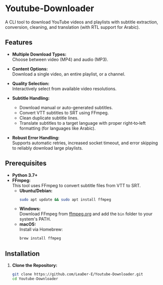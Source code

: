 # Youtube-Downloader

A CLI tool to download YouTube videos and playlists with subtitle extraction, conversion, cleaning, and translation (with RTL support for Arabic).

## Features

- **Multiple Download Types:**  
  Choose between video (MP4) and audio (MP3).

- **Content Options:**  
  Download a single video, an entire playlist, or a channel.

- **Quality Selection:**  
  Interactively select from available video resolutions.

- **Subtitle Handling:**  
  - Download manual or auto-generated subtitles.  
  - Convert VTT subtitles to SRT using FFmpeg.  
  - Clean duplicate subtitle lines.  
  - Translate subtitles to a target language with proper right‑to‑left formatting (for languages like Arabic).

- **Robust Error Handling:**  
  Supports automatic retries, increased socket timeout, and error skipping to reliably download large playlists.

## Prerequisites

- **Python 3.7+**
- **FFmpeg:**  
  This tool uses FFmpeg to convert subtitle files from VTT to SRT.  
  - **Ubuntu/Debian:**  
    ```bash
    sudo apt update && sudo apt install ffmpeg
    ```
  - **Windows:**  
    Download FFmpeg from [ffmpeg.org](https://ffmpeg.org/download.html) and add the `bin` folder to your system's PATH.
  - **macOS:**  
    Install via Homebrew:  
    ```bash
    brew install ffmpeg
    ```

## Installation

1. **Clone the Repository:**
   ```bash
   git clone https://github.com/LeaDer-E/Youtube-Downloader.git
   cd Youtube-Downloader
